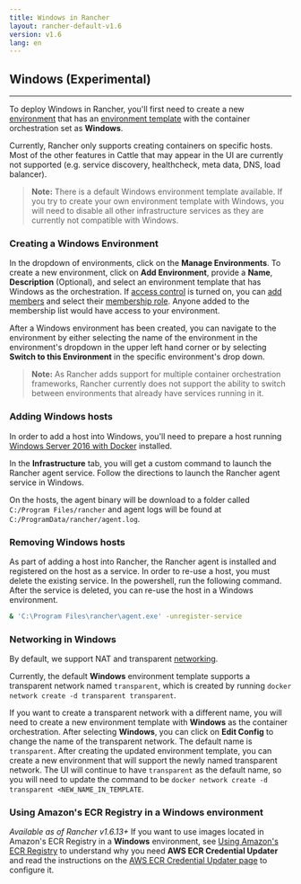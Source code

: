 ```yaml
---
title: Windows in Rancher
layout: rancher-default-v1.6
version: v1.6
lang: en
---
```


## Windows (Experimental)
---

To deploy Windows in Rancher, you'll first need to create a new [environment]({{site.baseurl}}/rancher/{{page.version}}/{{page.lang}}/environments/) that has an [environment template]({{site.baseurl}}/rancher/{{page.version}}/{{page.lang}}/environments/#what-is-an-environment-template) with the container orchestration set as **Windows**.

Currently, Rancher only supports creating containers on specific hosts. Most of the other features in Cattle that may appear in the UI are currently not supported (e.g. service discovery, healthcheck, meta data, DNS, load balancer).

> **Note:** There is a default Windows environment template available. If you try to create your own environment template with Windows, you will need to disable all other infrastructure services as they are currently not compatible with Windows.

### Creating a Windows Environment

In the dropdown of environments, click on the **Manage Environments**. To create a new environment, click on **Add Environment**, provide a **Name**, **Description** (Optional), and select an environment template that has Windows as the orchestration. If [access control]({{site.baseurl}}/rancher/{{page.version}}/{{page.lang}}/configuration/access-control/) is turned on, you can [add members]({{site.baseurl}}/rancher/{{page.version}}/{{page.lang}}/environments/#editing-members) and select their [membership role]({{site.baseurl}}/rancher/{{page.version}}/{{page.lang}}/environments/#membership-roles). Anyone added to the membership list would have access to your environment.

After a Windows environment has been created, you can navigate to the environment by either selecting the name of the environment in the environment's dropdown in the upper left hand corner or by selecting **Switch to this Environment** in the specific environment's drop down.

> **Note:** As Rancher adds support for multiple container orchestration frameworks, Rancher currently does not support the ability to switch between environments that already have services running in it.

### Adding Windows hosts

In order to add a host into Windows, you'll need to prepare a host running [Windows Server 2016 with Docker](https://msdn.microsoft.com/en-us/virtualization/windowscontainers/about/index) installed.

In the **Infrastructure** tab, you will get a custom command to launch the Rancher agent service. Follow the directions to launch the Rancher agent service in Windows.

On the hosts, the agent binary will be download to a folder called `C:/Program Files/rancher` and agent logs will be found at `C:/ProgramData/rancher/agent.log`.

### Removing Windows hosts

As part of adding a host into Rancher, the Rancher agent is installed and registered on the host as a service. In order to re-use a host, you must delete the existing service. In the powershell, run the following command. After the service is deleted, you can re-use the host in a Windows environment.

```bash
& 'C:\Program Files\rancher\agent.exe' -unregister-service
```

### Networking in Windows

By default, we support NAT and transparent [networking](https://docs.microsoft.com/en-us/virtualization/windowscontainers/manage-containers/container-networking).

Currently, the default **Windows** environment template supports a transparent network named `transparent`, which is created by running `docker network create -d transparent transparent`.

If you want to create a transparent network with a different name, you will need to create a new environment template with **Windows** as the container orchestration. After selecting **Windows**, you can click on **Edit Config** to change the name of the transparent network. The default name is `transparent`. After creating the updated environment template, you can create a new environment that will support the newly named transparent network. The UI will continue to have `transparent` as the default name, so you will need to update the command to be `docker network create -d transparent <NEW_NAME_IN_TEMPLATE`.

### Using Amazon's ECR Registry in a Windows environment

_Available as of Rancher v1.6.13+_
If you want to use images located in Amazon's ECR Registry in a **Windows** environment, see [Using Amazon's ECR Registry]({{site.baseurl}}/rancher/{{page.version}}/{{page.lang}}/environments/registries/#using-amazons-ecr-registry) to understand why you need **AWS ECR Credential Updater** and read the instructions on the [AWS ECR Credential Updater page]({{site.baseurl}}/rancher/{{page.version}}/{{page.lang}}/environments/registries/ecr_updater/#windows-environments) to configure it.
